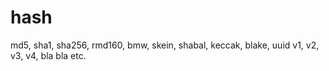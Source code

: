 # hash
md5, sha1, sha256, rmd160, bmw, skein, shabal, keccak, blake, uuid v1, v2, v3, v4, bla bla etc.
